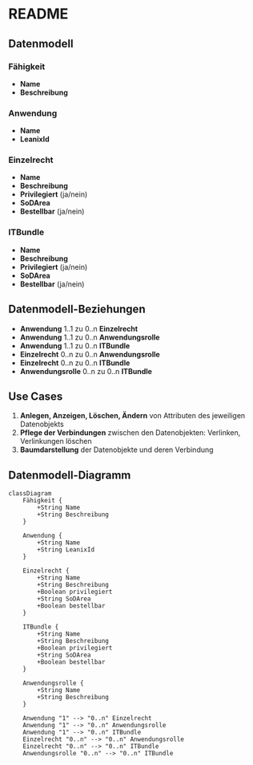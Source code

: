 # README

## Datenmodell

### Fähigkeit
- **Name**
- **Beschreibung**

### Anwendung
- **Name**
- **LeanixId**

### Einzelrecht
- **Name**
- **Beschreibung**
- **Privilegiert** (ja/nein)
- **SoDArea**
- **Bestellbar** (ja/nein)

### ITBundle
- **Name**
- **Beschreibung**
- **Privilegiert** (ja/nein)
- **SoDArea**
- **Bestellbar** (ja/nein)

## Datenmodell-Beziehungen
- **Anwendung** 1..1 zu 0..n **Einzelrecht**
- **Anwendung** 1..1 zu 0..n **Anwendungsrolle**
- **Anwendung** 1..1 zu 0..n **ITBundle**
- **Einzelrecht** 0..n zu 0..n **Anwendungsrolle**
- **Einzelrecht** 0..n zu 0..n **ITBundle**
- **Anwendungsrolle** 0..n zu 0..n **ITBundle**

## Use Cases
1. **Anlegen, Anzeigen, Löschen, Ändern** von Attributen des jeweiligen Datenobjekts
2. **Pflege der Verbindungen** zwischen den Datenobjekten: Verlinken, Verlinkungen löschen
3. **Baumdarstellung** der Datenobjekte und deren Verbindung

## Datenmodell-Diagramm

```mermaid
classDiagram
    Fähigkeit {
        +String Name
        +String Beschreibung
    }

    Anwendung {
        +String Name
        +String LeanixId
    }

    Einzelrecht {
        +String Name
        +String Beschreibung
        +Boolean privilegiert
        +String SoDArea
        +Boolean bestellbar
    }

    ITBundle {
        +String Name
        +String Beschreibung
        +Boolean privilegiert
        +String SoDArea
        +Boolean bestellbar
    }

    Anwendungsrolle {
        +String Name
        +String Beschreibung
    }

    Anwendung "1" --> "0..n" Einzelrecht
    Anwendung "1" --> "0..n" Anwendungsrolle
    Anwendung "1" --> "0..n" ITBundle
    Einzelrecht "0..n" --> "0..n" Anwendungsrolle
    Einzelrecht "0..n" --> "0..n" ITBundle
    Anwendungsrolle "0..n" --> "0..n" ITBundle